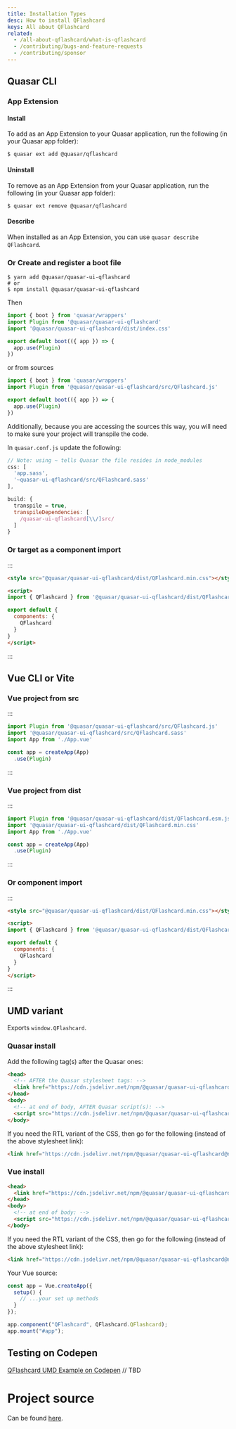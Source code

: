 ```yaml
---
title: Installation Types
desc: How to install QFlashcard
keys: All about QFlashcard
related:
  - /all-about-qflashcard/what-is-qflashcard
  - /contributing/bugs-and-feature-requests
  - /contributing/sponsor
---
```

## Quasar CLI

### App Extension

#### Install

To add as an App Extension to your Quasar application, run the following (in your Quasar app folder):
```
$ quasar ext add @quasar/qflashcard
```

#### Uninstall

To remove as an App Extension from your Quasar application, run the following (in your Quasar app folder):
```
$ quasar ext remove @quasar/qflashcard
```

#### Describe
When installed as an App Extension, you can use `quasar describe QFlashcard`.


### Or Create and register a boot file

```
$ yarn add @quasar/quasar-ui-qflashcard
# or
$ npm install @quasar/quasar-ui-qflashcard
```

Then

```js
import { boot } from 'quasar/wrappers'
import Plugin from '@quasar/quasar-ui-qflashcard'
import '@quasar/quasar-ui-qflashcard/dist/index.css'

export default boot(({ app }) => {
  app.use(Plugin)
})
```

or from sources

```js
import { boot } from 'quasar/wrappers'
import Plugin from '@quasar/quasar-ui-qflashcard/src/QFlashcard.js'

export default boot(({ app }) => {
  app.use(Plugin)
})
```

Additionally, because you are accessing the sources this way, you will need to make sure your project will transpile the code.

In `quasar.conf.js` update the following:
```js
// Note: using ~ tells Quasar the file resides in node_modules
css: [
  'app.sass',
  '~quasar-ui-qflashcard/src/QFlashcard.sass'
],

build: {
  transpile = true,
  transpileDependencies: [
    /quasar-ui-qflashcard[\\/]src/
  ]
}
```

### Or target as a component import

:::
```html
<style src="@quasar/quasar-ui-qflashcard/dist/QFlashcard.min.css"></style>

<script>
import { QFlashcard } from '@quasar/quasar-ui-qflashcard/dist/QFlashcard.esm.js'

export default {
  components: {
    QFlashcard
  }
}
</script>
```
:::

## Vue CLI or Vite
### Vue project from src

:::
```js
import Plugin from '@quasar/quasar-ui-qflashcard/src/QFlashcard.js'
import '@quasar/quasar-ui-qflashcard/src/QFlashcard.sass'
import App from './App.vue'

const app = createApp(App)
  .use(Plugin)
```
:::

### Vue project from dist

:::
```js
import Plugin from '@quasar/quasar-ui-qflashcard/dist/QFlashcard.esm.js'
import '@quasar/quasar-ui-qflashcard/dist/QFlashcard.min.css'
import App from './App.vue'

const app = createApp(App)
  .use(Plugin)
```
:::

### Or component import

:::
```html
<style src="@quasar/quasar-ui-qflashcard/dist/QFlashcard.min.css"></style>

<script>
import { QFlashcard } from '@quasar/quasar-ui-qflashcard/dist/QFlashcard.esm.js'

export default {
  components: {
    QFlashcard
  }
}
</script>
```
:::

## UMD variant

Exports `window.QFlashcard`.

### Quasar install

Add the following tag(s) after the Quasar ones:

```html
<head>
  <!-- AFTER the Quasar stylesheet tags: -->
  <link href="https://cdn.jsdelivr.net/npm/@quasar/quasar-ui-qflashcard@next/dist/QFlashcard.min.css" rel="stylesheet" type="text/css">
</head>
<body>
  <!-- at end of body, AFTER Quasar script(s): -->
  <script src="https://cdn.jsdelivr.net/npm/@quasar/quasar-ui-qflashcard@next/dist/QFlashcard.umd.min.js"></script>
</body>
```
If you need the RTL variant of the CSS, then go for the following (instead of the above stylesheet link):
```html
<link href="https://cdn.jsdelivr.net/npm/@quasar/quasar-ui-qflashcard@next/dist/QFlashcard.rtl.min.css" rel="stylesheet" type="text/css">
```

### Vue install

```html
<head>
  <link href="https://cdn.jsdelivr.net/npm/@quasar/quasar-ui-qflashcard@next/dist/QFlashcard.min.css" rel="stylesheet" type="text/css">
</head>
<body>
  <!-- at end of body: -->
  <script src="https://cdn.jsdelivr.net/npm/@quasar/quasar-ui-qflashcard@next/dist/QFlashcard.umd.min.js"></script>
</body>
```
If you need the RTL variant of the CSS, then go for the following (instead of the above stylesheet link):
```html
<link href="https://cdn.jsdelivr.net/npm/@quasar/quasar-ui-qflashcard@next/dist/QFlashcard.rtl.min.css" rel="stylesheet" type="text/css">
```

Your Vue source:
```js
const app = Vue.createApp({
  setup() {
    // ...your set up methods
  }
});

app.component("QFlashcard", QFlashcard.QFlashcard);
app.mount("#app");
```


## Testing on Codepen
[QFlashcard UMD Example on Codepen](https://codepen.io/Hawkeye64/pen/ZEemBjm) // TBD

# Project source
Can be found [here](https://github.com/quasarframework/quasar-ui-qflashcard/tree/next).
